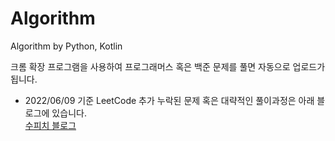 # Algorithm
Algorithm by Python, Kotlin

크롬 확장 프로그램을 사용하여 프로그래머스 혹은 백준 문제를 풀면 자동으로 업로드가 됩니다.   
+ 2022/06/09 기준 LeetCode 추가
누락된 문제 혹은 대략적인 풀이과정은 아래 블로그에 있습니다.  
[수피치 블로그](https://soopeach.tistory.com/category/%EC%95%8C%EA%B3%A0%EB%A6%AC%EC%A6%98%20%EB%AC%B8%EC%A0%9C%ED%92%80%EC%9D%B4%5BAlgorithm%5D)      
